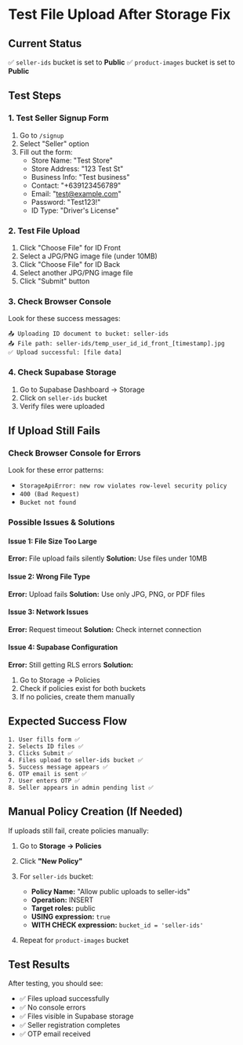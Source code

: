 # Test File Upload After Storage Fix

## Current Status
✅ `seller-ids` bucket is set to **Public**
✅ `product-images` bucket is set to **Public**

## Test Steps

### 1. Test Seller Signup Form
1. Go to `/signup`
2. Select "Seller" option
3. Fill out the form:
   - Store Name: "Test Store"
   - Store Address: "123 Test St"
   - Business Info: "Test business"
   - Contact: "+639123456789"
   - Email: "test@example.com"
   - Password: "Test123!"
   - ID Type: "Driver's License"

### 2. Test File Upload
1. Click "Choose File" for ID Front
2. Select a JPG/PNG image file (under 10MB)
3. Click "Choose File" for ID Back
4. Select another JPG/PNG image file
5. Click "Submit" button

### 3. Check Browser Console
Look for these success messages:
```
📤 Uploading ID document to bucket: seller-ids
📤 File path: seller-ids/temp_user_id_id_front_[timestamp].jpg
✅ Upload successful: [file data]
```

### 4. Check Supabase Storage
1. Go to Supabase Dashboard → Storage
2. Click on `seller-ids` bucket
3. Verify files were uploaded

## If Upload Still Fails

### Check Browser Console for Errors
Look for these error patterns:
- `StorageApiError: new row violates row-level security policy`
- `400 (Bad Request)`
- `Bucket not found`

### Possible Issues & Solutions

#### Issue 1: File Size Too Large
**Error:** File upload fails silently
**Solution:** Use files under 10MB

#### Issue 2: Wrong File Type
**Error:** Upload fails
**Solution:** Use only JPG, PNG, or PDF files

#### Issue 3: Network Issues
**Error:** Request timeout
**Solution:** Check internet connection

#### Issue 4: Supabase Configuration
**Error:** Still getting RLS errors
**Solution:** 
1. Go to Storage → Policies
2. Check if policies exist for both buckets
3. If no policies, create them manually

## Expected Success Flow

```
1. User fills form ✅
2. Selects ID files ✅
3. Clicks Submit ✅
4. Files upload to seller-ids bucket ✅
5. Success message appears ✅
6. OTP email is sent ✅
7. User enters OTP ✅
8. Seller appears in admin pending list ✅
```

## Manual Policy Creation (If Needed)

If uploads still fail, create policies manually:

1. Go to **Storage → Policies**
2. Click **"New Policy"**
3. For `seller-ids` bucket:
   - **Policy Name:** "Allow public uploads to seller-ids"
   - **Operation:** INSERT
   - **Target roles:** public
   - **USING expression:** `true`
   - **WITH CHECK expression:** `bucket_id = 'seller-ids'`

4. Repeat for `product-images` bucket

## Test Results

After testing, you should see:
- ✅ Files upload successfully
- ✅ No console errors
- ✅ Files visible in Supabase storage
- ✅ Seller registration completes
- ✅ OTP email received


